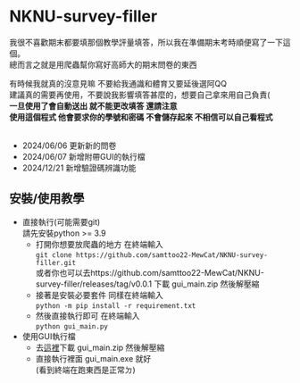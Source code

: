 # NKNU-survey-filler
我很不喜歡期末都要填那個教學評量填答，所以我在準備期末考時順便寫了一下這個。</br>
總而言之就是用爬蟲幫你寫好高師大的期末問卷的東西</br>

有時候我就真的沒意見嘛 不要給我通識和體育又要延後選阿QQ</br>
建議真的需要再使用，不要說我影響填答甚麼的，想要自己拿來用自己負責(</br>
**一旦使用了會自動送出 就不能更改填答 還請注意**</br>
**使用這個程式 他會要求你的學號和密碼 不會儲存起來 不相信可以自己看程式**</br></br>
* 2024/06/06 更新新的問卷</br>
* 2024/06/07 新增附帶GUI的執行檔</br>
* 2024/12/21 新增驗證碼辨識功能

## 安裝/使用教學

* 直接執行(可能需要git)</br>
  請先安裝python >= 3.9</br>
  * 打開你想要放爬蟲的地方 在終端輸入</br>
  `git clone https://github.com/samttoo22-MewCat/NKNU-survey-filler.git`</br>
  或者你也可以去https://github.com/samttoo22-MewCat/NKNU-survey-filler/releases/tag/v0.0.1 下載 gui_main.zip 然後解壓縮</br>
  * 接著是安裝必要套件 同樣在終端輸入</br>
  `python -m pip install -r requirement.txt`</br>
  * 然後直接執行即可 在終端輸入</br>`python gui_main.py`</br>
* 使用GUI執行檔
  * 去[這裡](https://drive.google.com/file/d/1Na-sVG_h_6FIsR0QQgWaB4GakllrCiFg/view?usp=sharing)下載 gui_main.zip 然後解壓縮</br>
  * 直接執行裡面 gui_main.exe 就好</br>
    (看到終端在跑東西是正常ㄉ)

